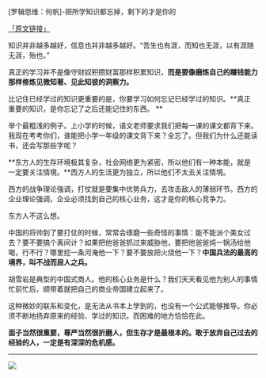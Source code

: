 [罗辑思维：何帆]-把所学知识都忘掉，剩下的才是你的

[「原文链接」](https://h5.sao.cn/magazine/detail?alias=u8oa2wbu)

知识并非越多越好，信息也并非越多越好。“吾生也有涯，而知也无涯，以有涯随无涯，殆也。”

真正的学习并不是像守财奴积攒财富那样积累知识，**而是要像磨炼自己的赚钱能力那样修炼见微知著、见此知彼的洞察力。**

比记住已经学过的知识更重要的是，你要学习如何忘记已经学过的知识。**真正重要的知识，是你忘记了之后还能记住的东西。 **

举个最粗浅的例子。上小学的时候，语文老师要求我们把每一课的课文都背下来。我现在考考你们，谁能把小学一年级的课文背下来？全忘了。但我们为什么还能读书，还会写那些字呢？ 

**东方人的生存环境极其复杂，社会网络更为紧密，所以他们有一种本能，就是一定要关注情境。**西方人的生活更为独立，所以他们不太去关注情境。

西方的战争理论强调，打仗就是要集中优势兵力，去攻击敌人的薄弱环节。西方的企业理论强调，企业必须找到自己的核心业务，这才是你的核心竞争力。

东方人不这么想。

中国的将帅到了要打仗的时候，常常会琢磨一些奇怪的事情：能不能派个美女过去？要不要搞个离间计？如果把他爸爸抓过来威胁他，要把他爸爸炖一锅汤给他喝，行不行？哪里挖一条河淹他一下？要不要放把火烧他一下？**中国兵法的最高的境界，叫不战而屈人之兵。**

胡雪岩是典型的中国式商人。他的核心业务是什么？我们天天看见他为别人的事情忙前忙后，顺带着就把自己的商业帝国建立起来了。

这种微妙的联系和变化，是无法从书本上学到的，也没有一个公式能够推导。你必须不断地扬弃原来的经验、学过的知识。而困难的地方恰恰在此。

**面子当然很重要，尊严当然很折磨人，但生存才是最根本的。敢于放弃自己过去的经验的人，一定是有深深的危机感。**

---
![](http://upload-images.jianshu.io/upload_images/1124873-98f096df9a20e728.png?imageMogr2/auto-orient/strip%7CimageView2/2/w/1240)
